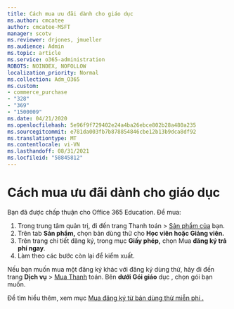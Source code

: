 ```yaml
---
title: Cách mua ưu đãi dành cho giáo dục
ms.author: cmcatee
author: cmcatee-MSFT
manager: scotv
ms.reviewer: drjones, jmueller
ms.audience: Admin
ms.topic: article
ms.service: o365-administration
ROBOTS: NOINDEX, NOFOLLOW
localization_priority: Normal
ms.collection: Adm_O365
ms.custom:
- commerce_purchase
- "328"
- "369"
- "1500009"
ms.date: 04/21/2020
ms.openlocfilehash: 5e96f9f729402e24a4ba26ebce802b28a480a235
ms.sourcegitcommit: e781da003fb7b878854846cbe12b13b9dca8df92
ms.translationtype: MT
ms.contentlocale: vi-VN
ms.lasthandoff: 08/31/2021
ms.locfileid: "58845812"
---
```

# <a name="how-to-purchase-an-education-offer"></a>Cách mua ưu đãi dành cho giáo dục

Bạn đã được chấp thuận cho Office 365 Education. Để mua:
  
1. Trong trung tâm quản  trị, đi đến trang Thanh toán \> [Sản phẩm của](https://go.microsoft.com/fwlink/p/?linkid=842054) bạn.
2. Trên tab **Sản phẩm,** chọn bản dùng thử cho **Học viên hoặc Giảng viên.**
3. Trên trang chi tiết đăng ký, trong mục **Giấy phép,** chọn Mua **đăng ký trả phí ngay**.
4. Làm theo các bước còn lại để kiểm xuất.

Nếu bạn muốn mua một đăng ký khác với đăng ký dùng thử, hãy đi đến trang **Dịch vụ** \> [Mua Thanh](https://go.microsoft.com/fwlink/p/?linkid=868433) toán. Bên **dưới Gói giáo** dục , chọn gói bạn muốn.

Để tìm hiểu thêm, xem mục [Mua đăng ký từ bản dùng thử miễn phí .](https://docs.microsoft.com/microsoft-365/commerce/try-or-buy-microsoft-365#buy-a-subscription-from-your-free-trial)